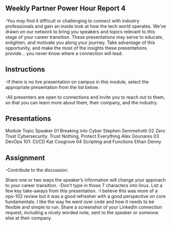 ## Weekly Partner Power Hour Report 4

-You may find it difficult or challenging to connect with industry professionals and gain an inside look at how the tech world operates. We’ve drawn on our network to bring you speakers and topics relevant to this stage of your career transition. These presentations may serve to educate, enlighten, and motivate you along your journey. Take advantage of this opportunity, and make the most of the insights these presentations provide… you never know where a connection will lead.

## Instructions

-If there is no live presentation on campus in this module, select the appropriate presentation from the list below.

-All presenters are open to connections and invite you to reach out to them, so that you can learn more about them, their company, and the industry.

## Presentations

Module	Topic	Speaker
01	Breaking into Cyber	Stephen Semmelroth
02	Zero Trust Cybersecurity. Trust Nothing, Protect Everything	Alex Gounares
03	DevOps 101: CI/CD	Kat Cosgrove
04	Scripting and Functions	Ethan Denny

## Assignment

-Contribute to the discussion:

Share one or two ways the speaker’s information will change your approach to your career transition.
-Don't type in those 7 characters into linux.
List a few key take-aways from this presentation.
-I believe this was more of a ops-102 review but it was a good refresher with a good perspective on core fundamentals. I like the way he went over code and how it needs to be flexible and simple to run.
Share a screenshot of your LinkedIn connection request, including a nicely worded note, sent to the speaker or someone else at their company.
